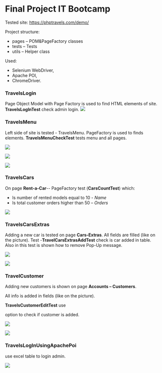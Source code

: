 # Final Project IT Bootcamp
Tested site: https://phptravels.com/demo/

Project structure:
- pages – POM&PageFactory classes
- tests – Tests
- utils – Helper class

Used:
- Selenium WebDriver,
- Apache POI,
- ChromeDriver.

### TravelsLogin
Page Object Model with Page Factory is used to find HTML elements of site. 
**TravelsLogInTest** check admin login.
![](https://i.imgur.com/a6m77VK.png)

### TravelsMenu
Left side of site is tested -  TravelsMenu.  PageFactory is used to finds elements. 
**TravelsMenuCheckTest** tests menu and all pages.

![](https://i.imgur.com/L5q0mUP.png)

![](https://i.imgur.com/tjkBLzE.png)

![](https://i.imgur.com/XkKF9Ea.png)

### TravelsCars
On page **Rent-a-Car**-- PageFactory test (**CarsCountTest**) which:
- Is number of rented models equal to  10 - *Name*
- Is total customer orders higher than 50 – *Orders* 

![](https://i.imgur.com/4XxATT3.png)

### TravelsCarsExtras
Adding a new car is tested on page **Cars-Extras**. All fields are filled (like on the picture).
Test -**TravelCarsExtrasAddTest** check is car added in table.
Also in this test is shown how to remove Pop-Up message.

![](https://i.imgur.com/dczW5qC.png)

![](https://i.imgur.com/wulvckW.png)

### TravelCustomer
Adding new customers is shown on page **Accounts – Customers**.

All info is added in fields (like on the picture).

**TravelsCustomerEditTest** use <Search> option to check if customer is added.

![](https://i.imgur.com/EzQBMod.png)

![](https://i.imgur.com/Hd25yOT.png)

### TravelsLogInUsingApachePoi 
use excel table to login admin.

![](https://i.imgur.com/vJsfgnw.png)

